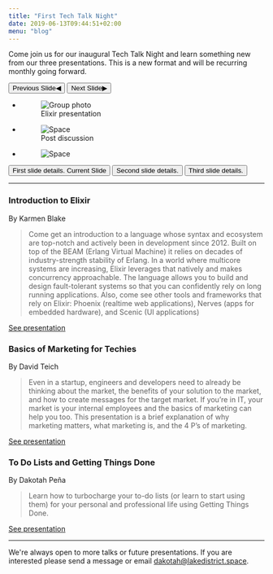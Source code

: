 ```yaml
---
title: "First Tech Talk Night"
date: 2019-06-13T09:44:51+02:00
menu: "blog"
---
```


Come join us for our inaugural Tech Talk Night and learn something new from our three presentations. This is a new format and will be recurring monthly going forward.

<div class="orbit" role="region" aria-label="Favorite Space Pictures" data-orbit>
  <div class="orbit-wrapper">
    <div class="orbit-controls">
      <button class="orbit-previous"><span class="show-for-sr">Previous Slide</span>&#9664;&#xFE0E;</button>
      <button class="orbit-next"><span class="show-for-sr">Next Slide</span>&#9654;&#xFE0E;</button>
    </div>
    <ul class="orbit-container">
      <li class="is-active orbit-slide">
        <figure class="orbit-figure">
          <img class="orbit-image" src="https://cdatechgroup.s3.amazonaws.com/IMG_3849.jpg" alt="Group photo">
          <figcaption class="orbit-caption">Elixir presentation</figcaption>
        </figure>
      </li>
      <li class="orbit-slide">
        <figure class="orbit-figure">
          <img class="orbit-image" src="https://cdatechgroup.s3.amazonaws.com/IMG_3853.jpg" alt="Space">
          <figcaption class="orbit-caption">Post discussion</figcaption>
        </figure>
      </li>
      <li class="orbit-slide">
        <figure class="orbit-figure">
          <img class="orbit-image" src="https://cdatechgroup.s3.amazonaws.com/IMG_3850.jpg" alt="Space">
        </figure>
      </li>
    </ul>
  </div>
  <nav class="orbit-bullets">
    <button class="is-active" data-slide="0">
      <span class="show-for-sr">First slide details.</span>
      <span class="show-for-sr">Current Slide</span>
    </button>
    <button data-slide="1"><span class="show-for-sr">Second slide details.</span></button>
    <button data-slide="2"><span class="show-for-sr">Third slide details.</span></button>
  </nav>
</div>

---

### Introduction to Elixir
By Karmen Blake

> Come get an introduction to a language whose syntax and ecosystem are top-notch and actively been in development since 2012. Built on top of the BEAM (Erlang Virtual Machine) it relies on decades of industry-strength stability of Erlang. In a world where multicore systems are increasing, Elixir leverages that natively and makes concurrency approachable. The language allows you to build and design fault-tolerant systems so that you can confidently rely on long running applications. Also, come see other tools and frameworks that rely on Elixir: Phoenix (realtime web applications), Nerves (apps for embedded hardware), and Scenic (UI applications)

[See presentation](https://cdatechgroup.s3.amazonaws.com/2019-06/Introduction%20to%20Elixir%20-%20CDA%20Tech%20meetup.pdf)

### Basics of Marketing for Techies
By David Teich

> Even in a startup, engineers and developers need to already be thinking about the market, the benefits of your solution to the market, and how to create messages for the target market. If you’re in IT, your market is your internal employees and the basics of marketing can help you too. This presentation is a brief explanation of why marketing matters, what marketing is, and the 4 P’s of marketing.

[See presentation](https://cdatechgroup.s3.amazonaws.com/2019-06/Marketing%20-%20A%20Brief%20Intro.pptx)

### To Do Lists and Getting Things Done
By Dakotah Peña

> Learn how to turbocharge your to-do lists (or learn to start using them) for your personal and professional life using Getting Things Done.

[See presentation](https://docs.google.com/presentation/d/1PGDsrJyIQkLvwF-ZIPPfe1l-jP5ZfIzl_ICtNNkBTBE/edit?usp=sharing)

---

We're always open to more talks or future presentations. If you are interested please send a message or email dakotah@lakedistrict.space.
